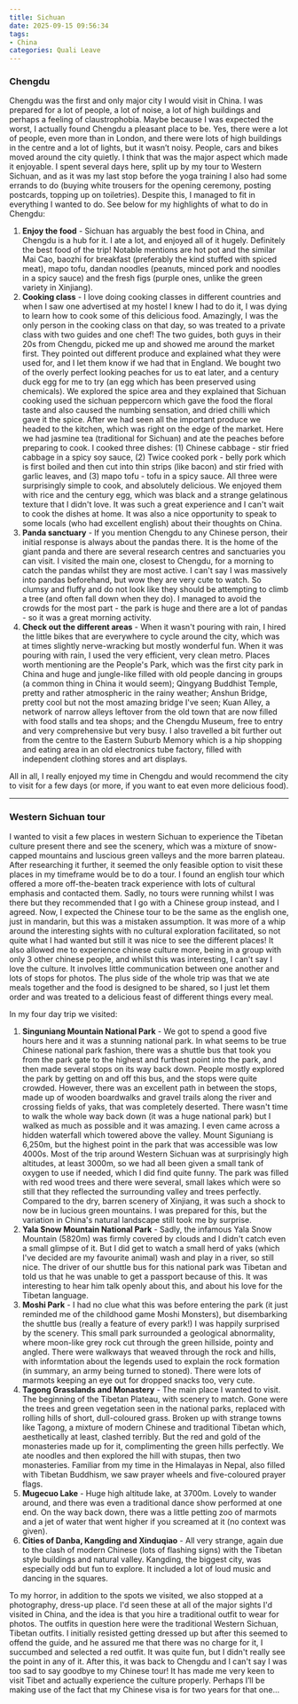```yaml
---
title: Sichuan
date: 2025-09-15 09:56:34
tags:
- China
categories: Quali Leave
---
```

### Chengdu

Chengdu was the first and only major city I would visit in China. I was prepared for a lot of people, a lot of noise, a lot of high buildings and perhaps a feeling of claustrophobia. Maybe because I was expected the worst, I actually found Chengdu a pleasant place to be. Yes, there were a lot of people, even more than in London, and there were lots of high buildings in the centre and a lot of lights, but it wasn’t noisy. People, cars and bikes moved around the city quietly. I think that was the major aspect which made it enjoyable. I spent several days here, split up by my tour to Western Sichuan, and as it was my last stop before the yoga training I also had some errands to do (buying white trousers for the opening ceremony, posting postcards, topping up on toiletries). Despite this, I managed to fit in everything I wanted to do. See below for my highlights of what to do in Chengdu:

1. **Enjoy the food** - Sichuan has arguably the best food in China, and Chengdu is a hub for it. I ate a lot, and enjoyed all of it hugely. Definitely the best food of the trip! Notable mentions are hot pot and the similar Mai Cao, baozhi for breakfast (preferably the kind stuffed with spiced meat), mapo tofu, dandan noodles (peanuts, minced pork and noodles in a spicy sauce) and the fresh figs (purple ones, unlike the green variety in Xinjiang).
2. **Cooking class** - I love doing cooking classes in different countries and when I saw one advertised at my hostel I knew I had to do it, I was dying to learn how to cook some of this delicious food. Amazingly, I was the only person in the cooking class on that day, so was treated to a private class with two guides and one chef! The two guides, both guys in their 20s from Chengdu, picked me up and showed me around the market first. They pointed out different produce and explained what they were used for, and I let them know if we had that in England. We bought two of the overly perfect looking peaches for us to eat later, and a century duck egg for me to try (an egg which has been preserved using chemicals). We explored the spice area and they explained that Sichuan cooking used the sichuan peppercorn which gave the food the floral taste and also caused the numbing sensation, and dried chilli which gave it the spice. After we had seen all the important produce we headed to the kitchen, which was right on the edge of the market. Here we had jasmine tea (traditional for Sichuan) and ate the peaches before preparing to cook. I cooked three dishes: (1) Chinese cabbage - stir fried cabbage in a spicy soy sauce, (2) Twice cooked pork - belly pork which is first boiled and then cut into thin strips (like bacon) and stir fried with garlic leaves, and (3) mapo tofu - tofu in a spicy sauce. All three were surprisingly simple to cook, and absolutely delicious. We enjoyed them with rice and the century egg, which was black and a strange gelatinous texture that I didn't love. It was such a great experience and I can't wait to cook the dishes at home. It was also a nice opportunity to speak to some locals (who had excellent english) about their thoughts on China.
3. **Panda sanctuary** - If you mention Chengdu to any Chinese person, their initial response is always about the pandas there. It is the home of the giant panda and there are several research centres and sanctuaries you can visit. I visited the main one, closest to Chengdu, for a morning to catch the pandas whilst they are most active. I can't say I was massively into pandas beforehand, but wow they are very cute to watch. So clumsy and fluffy and do not look like they should be attempting to climb a tree (and often fall down when they do). I managed to avoid the crowds for the most part - the park is huge and there are a lot of pandas - so it was a great morning activity.
4. **Check out the different areas** - When it wasn't pouring with rain, I hired the little bikes that are everywhere to cycle around the city, which was at times slightly nerve-wracking but mostly wonderful fun. When it was pouring with rain, I used the very efficient, very clean metro. Places worth mentioning are the People's Park, which was the first city park in China and huge and jungle-like filled with old people dancing in groups (a common thing in China it would seem); Qingyang Buddhist Temple, pretty and rather atmospheric in the rainy weather; Anshun Bridge, pretty cool but not the most amazing bridge I've seen; Kuan Alley, a network of narrow alleys leftover from the old town that are now filled with food stalls and tea shops; and the Chengdu Museum, free to entry and very comprehensive but very busy. I also travelled a bit further out from the centre to the Eastern Suburb Memory which is a hip shopping and eating area in an old electronics tube factory, filled with independent clothing stores and art displays.

All in all, I really enjoyed my time in Chengdu and would recommend the city to visit for a few days (or more, if you want to eat even more delicious food).

---

### Western Sichuan tour

I wanted to visit a few places in western Sichuan to experience the Tibetan culture present there and see the scenery, which was a mixture of snow-capped mountains and luscious green valleys and the more barren plateau. After researching it further, it seemed the only feasible option to visit these places in my timeframe would be to do a tour. I found an english tour which offered a more off-the-beaten track experience with lots of cultural emphasis and contacted them. Sadly, no tours were running whilst I was there but they recommended that I go with a Chinese group instead, and I agreed. Now, I expected the Chinese tour to be the same as the english one, just in mandarin, but this was a mistaken assumption. It was more of a whip around the interesting sights with no cultural exploration facilitated, so not quite what I had wanted but still it was nice to see the different places! It also allowed me to experience chinese culture more, being in a group with only 3 other chinese people, and whilst this was interesting, I can't say I love the culture. It involves little communication between one another and lots of stops for photos. The plus side of the whole trip was that we ate meals together and the food is designed to be shared, so I just let them order and was treated to a delicious feast of different things every meal.

In my four day trip we visited:

1. **Singuniang Mountain National Park** - We got to spend a good five hours here and it was a stunning national park. In what seems to be true Chinese national park fashion, there was a shuttle bus that took you from the park gate to the highest and furthest point into the park, and then made several stops on its way back down. People mostly explored the park by getting on and off this bus, and the stops were quite crowded. However, there was an excellent path in between the stops, made up of wooden boardwalks and gravel trails along the river and crossing fields of yaks, that was completely deserted. There wasn't time to walk the whole way back down (it was a huge national park) but I walked as much as possible and it was amazing. I even came across a hidden waterfall which towered above the valley. Mount Siguniang is 6,250m, but the highest point in the park that was accessible was low 4000s. Most of the trip around Western Sichuan was at surprisingly high altitudes, at least 3000m, so we had all been given a small tank of oxygen to use if needed, which I did find quite funny. The park was filled with red wood trees and there were several, small lakes which were so still that they reflected the surrounding valley and trees perfectly. Compared to the dry, barren scenery of Xinjiang, it was such a shock to now be in lucious green mountains. I was prepared for this, but the variation in China's natural landscape still took me by surprise.
2. **Yala Snow Mountain National Park** - Sadly, the infamous Yala Snow Mountain (5820m) was firmly covered by clouds and I didn't catch even a small glimpse of it. But I did get to watch a small herd of yaks (which I've decided are my favourite animal) wash and play in a river, so still nice. The driver of our shuttle bus for this national park was Tibetan and told us that he was unable to get a passport because of this. It was interesting to hear him talk openly about this, and about his love for the Tibetan language.
3. **Moshi Park** - I had no clue what this was before entering the park (it just reminded me of the childhood game Moshi Monsters), but disembarking the shuttle bus (really a feature of every park!) I was happily surprised by the scenery. This small park surrounded a geological abnormality, where moon-like grey rock cut through the green hillside, pointy and angled. There were walkways that weaved through the rock and hills, with informtation about the legends used to explain the rock formation (in summary, an army being turned to stoned). There were lots of marmots keeping an eye out for dropped snacks too, very cute.
4. **Tagong Grasslands and Monastery** - The main place I wanted to visit. The beginning of the Tibetan Plateau, with scenery to match. Gone were the trees and green vegetation seen in the national parks, replaced with rolling hills of short, dull-coloured grass. Broken up with strange towns like Tagong, a mixture of modern Chinese and traditional Tibetan which, aesthetically at least, clashed terribly. But the red and gold of the monasteries made up for it, complimenting the green hills perfectly. We ate noodles and then explored the hill with stupas, then two monasteries. Familiar from my time in the Himalayas in Nepal, also filled with Tibetan Buddhism, we saw prayer wheels and five-coloured prayer flags.
5. **Mugecuo Lake** - Huge high altitude lake, at 3700m. Lovely to wander around, and there was even a traditional dance show performed at one end. On the way back down, there was a little petting zoo of marmots and a jet of water that went higher if you screamed at it (no context was given).
6. **Cities of Danba, Kangding and Xinduqiao** - All very strange, again due to the clash of modern Chinese (lots of flashing signs) with the Tibetan style buildings and natural valley. Kangding, the biggest city, was especially odd but fun to explore. It included a lot of loud music and dancing in the squares.

To my horror, in addition to the spots we visited, we also stopped at a photography, dress-up place. I'd seen these at all of the major sights I'd visited in China, and the idea is that you hire a traditional outfit to wear for photos. The outfits in question here were the traditional Western Sichuan, Tibetan outfits. I initially resisted getting dressed up but after this seemed to offend the guide, and he assured me that there was no charge for it, I succumbed and selected a red outfit. It was quite fun, but I didn't really see the point in any of it. After this, it was back to Chengdu and I can't say I was too sad to say goodbye to my Chinese tour! It has made me very keen to visit Tibet and actually experience the culture properly. Perhaps I’ll be making use of the fact that my Chinese visa is for two years for that one…